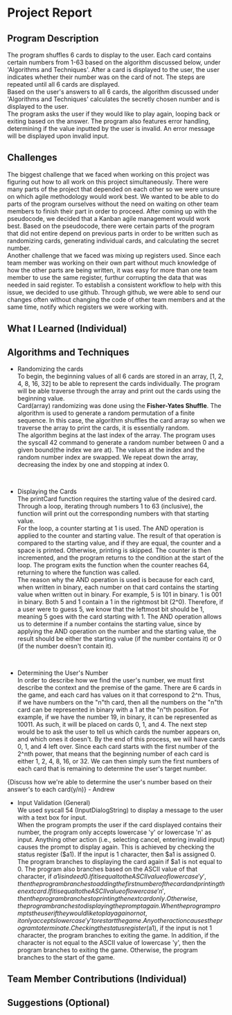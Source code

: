 # Project Report

## Program Description
The program shuffles 6 cards to display to the user. Each card contains certain numbers from 1-63 based on the algorithm discussed below, under 'Algorithms and Techniques'. After a card is displayed to the user, the user indicates whether their number was on the card of not. The steps are repeated until all 6 cards are displayed.  
Based on the user's answers to all 6 cards, the algorithm discussed under 'Algorithms and Techniques' calculates the secretly chosen number and is displayed to the user.  
The program asks the user if they would like to play again, looping back or exiting based on the answer. The program also features error handling, determining if the value inputted by the user is invalid. An error message will be displayed upon invalid input.

## Challenges
The biggest challenge that we faced when working on this project was figuring out how to all work on this project simultaneously. There were many parts of the project that depended on each other so we were unsure on which agile methodology would work best. We wanted to be able to do parts of the program ourselves without the need on waiting on other team members to finish their part in order to proceed. After coming up with the pseudocode, we decided that a Kanban agile management would work best. Based on the pseudocode, there were certain parts of the program that did not entire depend on previous parts in order to be written such as randomizing cards, generating individual cards, and calculating the secret number.  
Another challenge that we faced was mixing up registers used. Since each team member was working on their own part without much knowledge of how the other parts are being written, it was easy for more than one team member to use the same register, furthur corrupting the data that was needed in said register. To establish a consistent workflow to help with this issue, we decided to use github. Through github, we were able to send our changes often without changing the code of other team members and at the same time, notify which registers we were working with.

## What I Learned (Individual)

## Algorithms and Techniques
- Randomizing the cards  
To begin, the beginning values of all 6 cards are stored in an array, [1, 2, 4, 8, 16, 32] to be able to represent the cards individually. The program will be able traverse through the array and print out the cards using the beginning value.  
Card(array) randomizing was done using the **Fisher-Yates Shuffle**. The algorithm is used to generate a random permutation of a finite sequence. In this case, the algorithm shuffles the card array so when we traverse the array to print the cards, it is essentially random.  
The algorithm begins at the last index of the array. The program uses the syscall 42 command to generate a random number between 0 and a given bound(the index we are at). The values at the index and the random number index are swapped. We repeat down the array, decreasing the index by one and stopping at index 0. 
<br/>

- Displaying the Cards  
The printCard function requires the starting value of the desired card. Through a loop, iterating through numbers 1 to 63 (inclusive), the function will print out the corresponding numbers with that starting value.  
For the loop, a counter starting at 1 is used. The AND operation is applied to the counter and starting value. The result of that operation is compared to the starting value, and if they are equal, the counter and a space is printed. Otherwise, printing is skipped. The counter is then incremented, and the program returns to the condition at the start of the loop. The program exits the function when the counter reaches 64, returning to where the function was called.  
The reason why the AND operation is used is because for each card, when written in binary, each number on that card contains the starting value when written out in binary. For example, 5 is 101 in binary. 1 is 001 in binary. Both 5 and 1 contain a 1 in the rightmost bit (2^0). Therefore, if a user were to guess 5, we know that the leftmost bit should be 1, meaning 5 goes with the card starting with 1. The AND operation allows us to determine if a number contains the starting value, since by applying the AND operation on the number and the starting value, the result should be either the starting value (if the number contains it) or 0 (if the number doesn't contain it).
<br/>

- Determining the User's Number  
In order to describe how we find the user's number, we must first describe the context and the premise of the game. There are 6 cards in the game, and each card has values on it that correspond to 2^n. Thus, if we have numbers on the "n"th card, then all the numbers on the "n"th card can be represented in binary with a 1 at the "n"th position. For example, if we have the number 19, in binary, it can be represented as 10011. As such, it will be placed on cards 0, 1, and 4. The next step would be to ask the user to tell us which cards the number appears on, and which ones it doesn't. By the end of this process, we will have cards 0, 1, and 4 left over. Since each card starts with the first number of the 2^nth power, that means that the beginning number of each card is either 1, 2, 4, 8, 16, or 32. We can then simply sum the first numbers of each card that is remaining to determine the user's target number.


{Discuss how we're able to determine the user's number based on their answer's to each card(y/n)} - Andrew  

- Input Validation (General)  
We used syscall 54 (InputDialogString) to display a message to the user with a text box for input.  
When the program prompts the user if the card displayed contains their number, the program only accepts lowercase 'y' or lowercase 'n' as input. Anything other action (i.e., selecting cancel, entering invalid input) causes the prompt to display again. This is achieved by checking the status register ($a1). If the input is 1 character, then $a1 is assigned 0. The program branches to displaying the card again if $a1 is not equal to 0. The program also branches based on the ASCII value of that character, if $a1 is indeed 0. If it is equal to the ASCII value of lowercase 'y', then the program branches to adding the first number of the card and printing the next card. If it is equal to the ASCII value of lowercase 'n', then the program branches to printing the next card only. Otherwise, the program branches to displaying the prompt again.  
When the program prompts the user if they would like to play again or not, it only accepts lowercase 'y' to restart the game. Any other action causes the program to terminate. Checking the status register ($a1), if the input is not 1 character, the program branches to exiting the game. In addition, if the character is not equal to the ASCII value of lowercase 'y', then the program branches to exiting the game. Otherwise, the program branches to the start of the game.

## Team Member Contributions (Individual)

## Suggestions (Optional)

